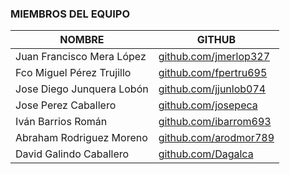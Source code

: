### MIEMBROS DEL EQUIPO

|          NOMBRE            |                        GITHUB                           |
|----------------------------|---------------------------------------------------------|
| Juan Francisco Mera López  | [github.com/jmerlop327](https://github.com/jmerlop327)  |
| Fco Miguel Pérez Trujillo  | [github.com/fpertru695 ](https://github.com/fpertru695 )  |
| Jose Diego Junquera Lobón  | [github.com/jjunlob074](https://github.com/jjunlob074) |
| Jose Perez Caballero  | [github.com/josepeca](https://github.com/josepeca)  |
| Iván Barrios Román         | [github.com/ibarrom693 ](https://github.com/ibarrom693)  |
| Abraham Rodriguez Moreno   | [github.com/arodmor789](https://github.com/arodmor )    |
| David Galindo Caballero   | [github.com/Dagalca](https://github.com/Dagalca )    |
